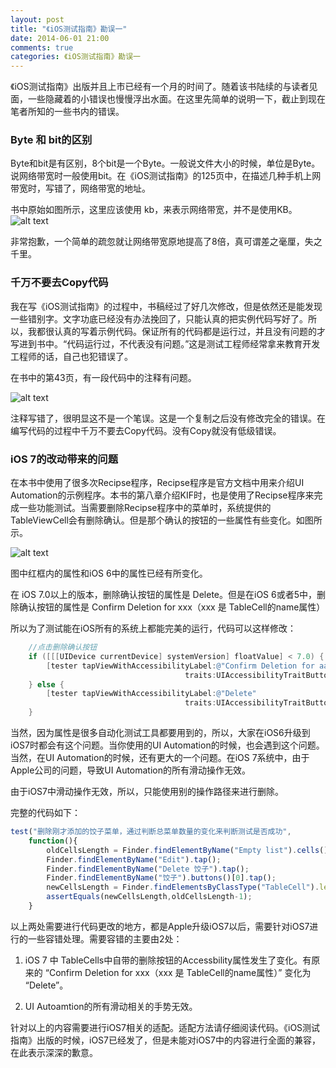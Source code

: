 ```yaml
---
layout: post
title: "《iOS测试指南》勘误一"
date: 2014-06-01 21:00
comments: true
categories: 《iOS测试指南》勘误一
---
```


《iOS测试指南》出版并且上市已经有一个月的时间了。随着该书陆续的与读者见面，一些隐藏着的小错误也慢慢浮出水面。在这里先简单的说明一下，截止到现在笔者所知的一些书内的错误。


### Byte 和 bit的区别

Byte和bit是有区别，8个bit是一个Byte。一般说文件大小的时候，单位是Byte。说网络带宽时一般使用bit。在《iOS测试指南》的125页中，在描述几种手机上网带宽时，写错了，网络带宽的地址。

书中原始如图所示，这里应该使用 kb，来表示网络带宽，并不是使用KB。 
![alt text](http://ww3.sinaimg.cn/mw690/9d98efcctw1egywk2uikxj21cq0hagpm.jpg "125页中错误截图")

非常抱歉，一个简单的疏忽就让网络带宽原地提高了8倍，真可谓差之毫厘，失之千里。


### 千万不要去Copy代码


我在写《iOS测试指南》的过程中，书稿经过了好几次修改，但是依然还是能发现一些错别字。文字功底已经没有办法挽回了，只能认真的把实例代码写好了。所以，我都很认真的写着示例代码。保证所有的代码都是运行过，并且没有问题的才写进到书中。“代码运行过，不代表没有问题。”这是测试工程师经常拿来教育开发工程师的话，自己也犯错误了。

在书中的第43页，有一段代码中的注释有问题。

![alt text](http://ww1.sinaimg.cn/mw690/9d98efcctw1egywk3rum6j21k00umn85.jpg "43页中错误截图")

注释写错了，很明显这不是一个笔误。这是一个复制之后没有修改完全的错误。在编写代码的过程中千万不要去Copy代码。没有Copy就没有低级错误。




### iOS 7的改动带来的问题

在本书中使用了很多次Recipse程序，Recipse程序是官方文档中用来介绍UI Automation的示例程序。本书的第八章介绍KIF时，也是使用了Recipse程序来完成一些功能测试。当需要删除Recipse程序中的菜单时，系统提供的TableViewCell会有删除确认。但是那个确认的按钮的一些属性有些变化。如图所示。


![alt text](http://ww3.sinaimg.cn/mw690/9d98efcctw1egyy44qotaj21z41721kx.jpg "删除确认截图")

图中红框内的属性和iOS 6中的属性已经有所变化。

在 iOS 7.0以上的版本，删除确认按钮的属性是 Delete。但是在iOS 6或者5中，删除确认按钮的属性是 Confirm Deletion for xxx（xxx 是 TableCell的name属性）

所以为了测试能在iOS所有的系统上都能完美的运行，代码可以这样修改：


``` objectivec Objective-C
    //点击删除确认按钮
    if ([[[UIDevice currentDevice] systemVersion] floatValue] < 7.0) {
        [tester tapViewWithAccessibilityLabel:@"Confirm Deletion for aaa"
                                       traits:UIAccessibilityTraitButton];
    } else {
        [tester tapViewWithAccessibilityLabel:@"Delete"
                                       traits:UIAccessibilityTraitButton];
    }
```


当然，因为属性是很多自动化测试工具都要用到的，所以，大家在iOS6升级到iOS7时都会有这个问题。当你使用的UI Automation的时候，也会遇到这个问题。当然，在UI Automation的时候，还有更大的一个问题。在iOS 7系统中，由于Apple公司的问题，导致UI Automation的所有滑动操作无效。

由于iOS7中滑动操作无效，所以，只能使用别的操作路径来进行删除。

完整的代码如下：

``` javascript JavaScript
test("删除刚才添加的饺子菜单，通过判断总菜单数量的变化来判断测试是否成功",
    function(){
        oldCellsLength = Finder.findElementByName("Empty list").cells().length
        Finder.findElementByName("Edit").tap();
        Finder.findElementByName("Delete 饺子").tap();
        Finder.findElementByName("饺子").buttons()[0].tap();
        newCellsLength = Finder.findElementsByClassType("TableCell").length
        assertEquals(newCellsLength,oldCellsLength-1);
    }
```

以上两处需要进行代码更改的地方，都是Apple升级iOS7以后，需要针对iOS7进行的一些容错处理。需要容错的主要由2处：

1.    iOS 7 中 TableCells中自带的删除按钮的Accessbility属性发生了变化。有原来的 “Confirm Deletion for xxx（xxx 是 TableCell的name属性）” 变化为  “Delete”。

2.    UI Autoamtion的所有滑动相关的手势无效。
    

针对以上的内容需要进行iOS7相关的适配。适配方法请仔细阅读代码。《iOS测试指南》出版的时候，iOS7已经发了，但是未能对iOS7中的内容进行全面的兼容，在此表示深深的歉意。    